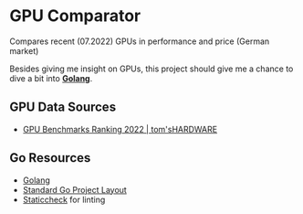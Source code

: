 # GPU Comparator
Compares recent (07.2022) GPUs in performance and price (German market)

Besides giving me insight on GPUs, this project should give me a chance to dive a bit into **[Golang](https://go.dev/)**.

## GPU Data Sources

- [GPU Benchmarks Ranking 2022 | tom'sHARDWARE](https://www.tomshardware.com/reviews/gpu-hierarchy,4388.html#gpu-benchmarks-ranking-2022)

## Go Resources

- [Golang](https://go.dev/)
- [Standard Go Project Layout](https://github.com/golang-standards/project-layout)
- [Staticcheck](https://staticcheck.io/) for linting
